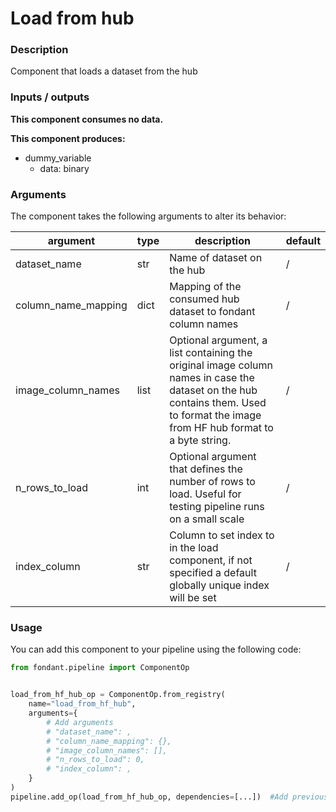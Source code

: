 # Load from hub

### Description
Component that loads a dataset from the hub

### Inputs / outputs

**This component consumes no data.**

**This component produces:**

- dummy_variable
    - data: binary

### Arguments

The component takes the following arguments to alter its behavior:

| argument | type | description | default |
| -------- | ---- | ----------- | ------- |
| dataset_name | str | Name of dataset on the hub | / |
| column_name_mapping | dict | Mapping of the consumed hub dataset to fondant column names | / |
| image_column_names | list | Optional argument, a list containing the original image column names in case the dataset on the hub contains them. Used to format the image from HF hub format to a byte string. | / |
| n_rows_to_load | int | Optional argument that defines the number of rows to load. Useful for testing pipeline runs on a small scale | / |
| index_column | str | Column to set index to in the load component, if not specified a default globally unique index will be set | / |

### Usage

You can add this component to your pipeline using the following code:

```python
from fondant.pipeline import ComponentOp


load_from_hf_hub_op = ComponentOp.from_registry(
    name="load_from_hf_hub",
    arguments={
        # Add arguments
        # "dataset_name": ,
        # "column_name_mapping": {},
        # "image_column_names": [],
        # "n_rows_to_load": 0,
        # "index_column": ,
    }
)
pipeline.add_op(load_from_hf_hub_op, dependencies=[...])  #Add previous component as dependency
```

